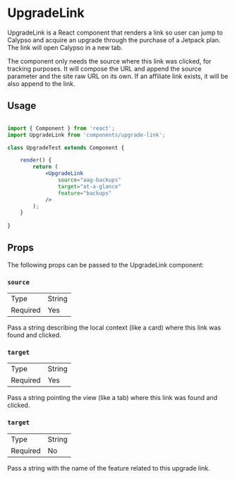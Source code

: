UpgradeLink
=======

UpgradeLink is a React component that renders a link so user can jump to Calypso and acquire an upgrade through the purchase of a Jetpack plan. The link will open Calypso in a new tab.

The component only needs the source where this link was clicked, for tracking purposes. It will compose the URL and append the source parameter and the site raw URL on its own. If an affiliate link exists, it will be also append to the link.

## Usage

```jsx

import { Component } from 'react';
import UpgradeLink from 'components/upgrade-link';

class UpgradeTest extends Component {

	render() {
		return (
			<UpgradeLink
				source="aag-backups"
				target="at-a-glance"
				feature="backups"
			/>
		);
	}
	
}
```

## Props
The following props can be passed to the UpgradeLink component:

### `source`

<table>
	<tr><td>Type</td><td>String</td></tr>
	<tr><td>Required</td><td>Yes</td></tr>
</table>

Pass a string describing the local context (like a card) where this link was found and clicked.

### `target`

<table>
	<tr><td>Type</td><td>String</td></tr>
	<tr><td>Required</td><td>Yes</td></tr>
</table>

Pass a string pointing the view (like a tab) where this link was found and clicked.

### `target`

<table>
	<tr><td>Type</td><td>String</td></tr>
	<tr><td>Required</td><td>No</td></tr>
</table>

Pass a string with the name of the feature related to this upgrade link.

